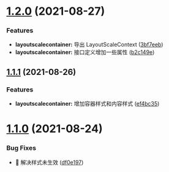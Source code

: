 # [1.2.0](https://github.com/twp0217/react-layout-scale/compare/v1.1.1...v1.2.0) (2021-08-27)

### Features

- **layoutscalecontainer:** 导出 LayoutScaleContext ([3bf7eeb](https://github.com/twp0217/react-layout-scale/commit/3bf7eebe61b932315b47d5ed2161888d0f1daeb5))
- **layoutscalecontainer:** 接口定义增加一些属性 ([b2c149e](https://github.com/twp0217/react-layout-scale/commit/b2c149e5acbb93423e6e7b5b8f15895cd262b262))

## [1.1.1](https://github.com/twp0217/react-layout-scale/compare/v1.1.0...v1.1.1) (2021-08-26)

### Features

- **layoutscalecontainer:** 增加容器样式和内容样式 ([ef4bc35](https://github.com/twp0217/react-layout-scale/commit/ef4bc35b6d9704170d07af274846276a9bfa503c))

# [1.1.0](https://github.com/twp0217/react-layout-scale/compare/df0e197632915afd276b86fc72be474058705eea...v1.1.0) (2021-08-24)

### Bug Fixes

- 🐛 解决样式未生效 ([df0e197](https://github.com/twp0217/react-layout-scale/commit/df0e197632915afd276b86fc72be474058705eea))
